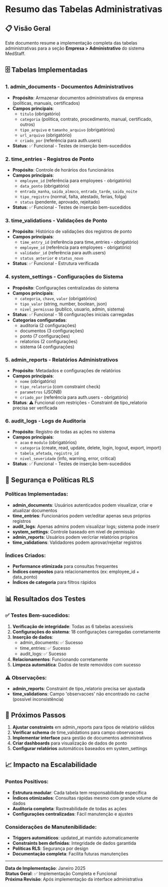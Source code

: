 # Resumo das Tabelas Administrativas

## 📋 Visão Geral

Este documento resume a implementação completa das tabelas administrativas para a seção **Empresa > Administrativo** do sistema MedStaff.

## 🗄️ Tabelas Implementadas

### 1. **admin_documents** - Documentos Administrativos
- **Propósito**: Armazenar documentos administrativos da empresa (políticas, manuais, certificados)
- **Campos principais**:
  - `titulo` (obrigatório)
  - `categoria` (politica, contrato, procedimento, manual, certificado, outros)
  - `tipo_arquivo` e `tamanho_arquivo` (obrigatórios)
  - `url_arquivo` (obrigatório)
  - `criado_por` (referência para auth.users)
- **Status**: ✅ Funcional - Testes de inserção bem-sucedidos

### 2. **time_entries** - Registros de Ponto
- **Propósito**: Controle de horários dos funcionários
- **Campos principais**:
  - `employee_id` (referência para employees - obrigatório)
  - `data_ponto` (obrigatório)
  - `entrada_manha`, `saida_almoco`, `entrada_tarde`, `saida_noite`
  - `tipo_registro` (normal, falta, atestado, ferias, folga)
  - `status` (pendente, aprovado, rejeitado)
- **Status**: ✅ Funcional - Testes de inserção bem-sucedidos

### 3. **time_validations** - Validações de Ponto
- **Propósito**: Histórico de validações dos registros de ponto
- **Campos principais**:
  - `time_entry_id` (referência para time_entries - obrigatório)
  - `employee_id` (referência para employees - obrigatório)
  - `validador_id` (referência para auth.users)
  - `status_anterior` e `status_novo`
- **Status**: ✅ Funcional - Estrutura verificada

### 4. **system_settings** - Configurações do Sistema
- **Propósito**: Configurações centralizadas do sistema
- **Campos principais**:
  - `categoria`, `chave`, `valor` (obrigatórios)
  - `tipo_valor` (string, number, boolean, json)
  - `nivel_permissao` (publico, usuario, admin, sistema)
- **Status**: ✅ Funcional - 18 configurações iniciais carregadas
- **Categorias configuradas**:
  - auditoria (2 configurações)
  - documentos (3 configurações)
  - ponto (7 configurações)
  - relatorios (2 configurações)
  - sistema (4 configurações)

### 5. **admin_reports** - Relatórios Administrativos
- **Propósito**: Metadados e configurações de relatórios
- **Campos principais**:
  - `nome` (obrigatório)
  - `tipo_relatorio` (com constraint check)
  - `parametros` (JSONB)
  - `criado_por` (referência para auth.users - obrigatório)
- **Status**: ⚠️ Funcional com restrições - Constraint de tipo_relatorio precisa ser verificada

### 6. **audit_logs** - Logs de Auditoria
- **Propósito**: Registro de todas as ações no sistema
- **Campos principais**:
  - `acao` e `modulo` (obrigatórios)
  - `categoria` (create, read, update, delete, login, logout, export, import)
  - `tabela_afetada`, `registro_id`
  - `nivel_severidade` (info, warning, error, critical)
- **Status**: ✅ Funcional - Testes de inserção bem-sucedidos

## 🔐 Segurança e Políticas RLS

### Políticas Implementadas:
- **admin_documents**: Usuários autenticados podem visualizar, criar e atualizar documentos
- **time_entries**: Funcionários podem ver/editar apenas seus próprios registros
- **audit_logs**: Apenas admins podem visualizar logs; sistema pode inserir
- **system_settings**: Controle baseado em nível de permissão
- **admin_reports**: Usuários podem ver/criar relatórios próprios
- **time_validations**: Validadores podem aprovar/rejeitar registros

### Índices Criados:
- **Performance otimizada** para consultas frequentes
- **Índices compostos** para relacionamentos (ex: employee_id + data_ponto)
- **Índices de categoria** para filtros rápidos

## 📊 Resultados dos Testes

### ✅ Testes Bem-sucedidos:
1. **Verificação de integridade**: Todas as 6 tabelas acessíveis
2. **Configurações do sistema**: 18 configurações carregadas corretamente
3. **Inserção de dados**:
   - admin_documents: ✅ Sucesso
   - time_entries: ✅ Sucesso
   - audit_logs: ✅ Sucesso
4. **Relacionamentos**: Funcionando corretamente
5. **Limpeza automática**: Dados de teste removidos com sucesso

### ⚠️ Observações:
- **admin_reports**: Constraint de tipo_relatorio precisa ser ajustada
- **time_validations**: Campo 'observacoes' não encontrado no cache (possível inconsistência)

## 🚀 Próximos Passos

1. **Ajustar constraints** em admin_reports para tipos de relatório válidos
2. **Verificar schema** de time_validations para campo observacoes
3. **Implementar interface** para gestão de documentos administrativos
4. **Criar dashboards** para visualização de dados de ponto
5. **Configurar relatórios** automáticos baseados em system_settings

## 📈 Impacto na Escalabilidade

### Pontos Positivos:
- **Estrutura modular**: Cada tabela tem responsabilidade específica
- **Índices otimizados**: Consultas rápidas mesmo com grande volume de dados
- **Auditoria completa**: Rastreabilidade de todas as ações
- **Configurações centralizadas**: Fácil manutenção e ajustes

### Considerações de Manutenibilidade:
- **Triggers automáticos**: updated_at mantido automaticamente
- **Constraints bem definidas**: Integridade de dados garantida
- **Políticas RLS**: Segurança por design
- **Documentação completa**: Facilita futuras manutenções

---

**Data de Implementação**: Janeiro 2025  
**Status Geral**: ✅ Implementação Completa e Funcional  
**Próxima Revisão**: Após implementação da interface administrativa